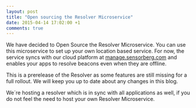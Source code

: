 ```yaml
---
layout: post
title: "Open sourcing the Resolver Microservice"
date: 2015-04-14 17:02:00 +1
comments: true
---
```


We have decided to Open Source the Resolver Microservice. You can use this microservice to set up your own location based service. For now, the service syncs with our cloud platform at [manage.sensorberg.com](https://manage.sensorberg.com) and enables your apps to resolve beacons even when they are offline.

This is a prerelease of the Resolver as some features are still missing for a full rollout. We will keep you up to date about any changes in this blog.

We´re hosting a resolver which is in sync with all applications as well, if you do not feel the need to host your own Resolver Microservice.
